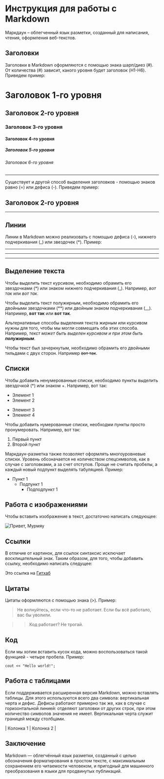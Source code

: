 # Инструкция для работы с Markdown

Маркдаун – облегченный язык разметки, созданный для написания, чтения, оформления веб-текстов.

## Заголовки

Заголовки в Markdown оформляются с помощью знака шарп/диез (#). От количества (#) зависит, какого уровня будет заголовок (H1-H6). Приведем пример:

# Заголовок 1-го уровня 
## Заголовок 2-го уровня ##
### Заголовок 3-го уровня ###
#### Заголовок 4-го уровня ####
##### Заголовок 5-го уровня ##### 
###### Заголовок 6-го уровня ######

---

Существует и другой способ выделения заголовков - помощью знаков равно (=) или дефиса (-). Приведем пример:

Заголовок 2-го уровня
--
---

## Линии

Линии в Markdown можно реализовать с помощью дефиса (-), нижнего подчеркивания (_) или звездочек (*). Пример:

___
---
***
## Выделение текста

Чтобы выделить текст курсивом, необходимо обрамить его звездочками (*) или знаком нижнего подчеркивания (_). Например, *вот так* или _вот так_.

Чтобы выделить текст полужирным, необходимо обрамить его двойными звездочками (**) или двойным знаком подчеркивания (__). Например, **вот так** или __вот так__.

Альтернативные способы выделения текста жирным или курсивом нужны для того, чтобы мы могли совмещать оба этих способа. Например, _текст может быть выделен курсивом и при этом быть **полужирным**_.

Чтобы текст был зачеркнутым, необходимо обрамить его двойными тильдами с двух сторон. Например ~~вот так~~. 

## Списки

Чтобы добавить ненумерованные списки, необходимо пункты выделить звездочкой (*) или знаком +. Например, вот так:
* Элемент 1
* Элемент 2
+ Элемент 3
+ Элемент 4

Чтобы добавить нумерованные списки, необходми пункты просто пронумеровать. Например, вот так:

1. Первый пункт
2. Второй пункт 

Маркдаун-разметка также позволяет оформлять многоуровневые списки. Уровень обозначается не количеством спецсимволов, как в случае с заголовками, а за счет отступов. Проще не считать пробелы, а каждый новый подпункт выделять табуляцией. Пример:

- Пункт 1
    - Подпункт 1
        - Подподпункт 1

## Работа с изображениями

Чтобы вставить изображение в текст, достаточно написать следующее:

![Привет, Мурмяу](wow.jpg)

## Ссылки

В отличие от картинок, для ссылок синтаксис исключает восклицательный знак. Таким образом, для того, чтобы добавить ссылку, необходимо написать следущее:

Это ссылка на
[Гитхаб](https://github.com/)

## Цитаты 

Цитаты оформляются с помощью знака (>). Пример:

> Не волнуйтесь, если что-то не работает. Если бы всё работало, вас бы уволили.

>> Код работает? Не трогай.

## Код

Если мы хотим вставить кусок кода, можно воспользоваться такой функцией - четыре пробела. Пример:

    cout << "Hello world!";
    
## Работа с таблицами

Если поддерживается расширенная версия Markdown, можно вставлять таблицы. Для этого используются всего два символа: вертикальная черта и дефис. Дефисы работают примерно так же, как в случае с горизонтальной линией: отделяют заголовки от других строк, при этом количество символов значения не имеет. Вертикальная черта служит границей между столбцами.

| Колонка 1 | Колонка 2 |

## Заключение

Markdown — облегчённый язык разметки, созданный с целью обозначения форматирования в простом тексте, с максимальным сохранением его читаемости человеком, и пригодный для машинного преобразования в языки для продвинутых публикаций.
